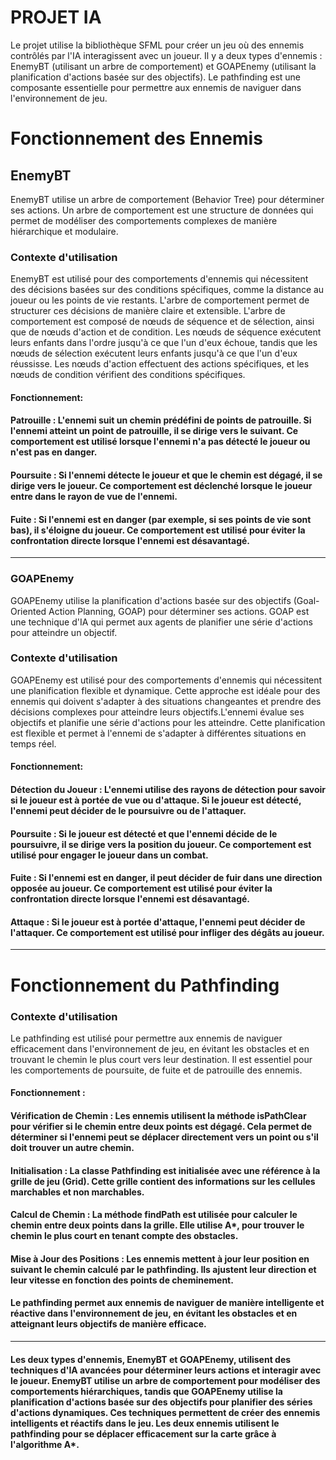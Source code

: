 # **PROJET IA**
Le projet utilise la bibliothèque SFML pour créer un jeu où des ennemis contrôlés par l'IA interagissent avec un joueur. Il y a deux types d'ennemis : EnemyBT (utilisant un arbre de comportement) et GOAPEnemy (utilisant la planification d'actions basée sur des objectifs). Le pathfinding est une composante essentielle pour permettre aux ennemis de naviguer dans l'environnement de jeu.
# Fonctionnement des Ennemis
## **EnemyBT**

EnemyBT utilise un arbre de comportement (Behavior Tree) pour déterminer ses actions. Un arbre de comportement est une structure de données qui permet de modéliser des comportements complexes de manière hiérarchique et modulaire.
### **Contexte d'utilisation**

EnemyBT est utilisé pour des comportements d'ennemis qui nécessitent des décisions basées sur des conditions spécifiques, comme la distance au joueur ou les points de vie restants. L'arbre de comportement permet de structurer ces décisions de manière claire et extensible. L'arbre de comportement est composé de nœuds de séquence et de sélection, ainsi que de nœuds d'action et de condition. Les nœuds de séquence exécutent leurs enfants dans l'ordre jusqu'à ce que l'un d'eux échoue, tandis que les nœuds de sélection exécutent leurs enfants jusqu'à ce que l'un d'eux réussisse. Les nœuds d'action effectuent des actions spécifiques, et les nœuds de condition vérifient des conditions spécifiques.
#### Fonctionnement:

#### **Patrouille** : L'ennemi suit un chemin prédéfini de points de patrouille. Si l'ennemi atteint un point de patrouille, il se dirige vers le suivant. Ce comportement est utilisé lorsque l'ennemi n'a pas détecté le joueur ou n'est pas en danger.
####	**Poursuite** : Si l'ennemi détecte le joueur et que le chemin est dégagé, il se dirige vers le joueur. Ce comportement est déclenché lorsque le joueur entre dans le rayon de vue de l'ennemi.
####	**Fuite** : Si l'ennemi est en danger (par exemple, si ses points de vie sont bas), il s'éloigne du joueur. Ce comportement est utilisé pour éviter la confrontation directe lorsque l'ennemi est désavantagé.
---
### **GOAPEnemy**
GOAPEnemy utilise la planification d'actions basée sur des objectifs (Goal-Oriented Action Planning, GOAP) pour déterminer ses actions. GOAP est une technique d'IA qui permet aux agents de planifier une série d'actions pour atteindre un objectif.
### **Contexte d'utilisation**
GOAPEnemy est utilisé pour des comportements d'ennemis qui nécessitent une planification flexible et dynamique. Cette approche est idéale pour des ennemis qui doivent s'adapter à des situations changeantes et prendre des décisions complexes pour atteindre leurs objectifs.L'ennemi évalue ses objectifs et planifie une série d'actions pour les atteindre. Cette planification est flexible et permet à l'ennemi de s'adapter à différentes situations en temps réel.
#### Fonctionnement: 

####	**Détection du Joueur** : L'ennemi utilise des rayons de détection pour savoir si le joueur est à portée de vue ou d'attaque. Si le joueur est détecté, l'ennemi peut décider de le poursuivre ou de l'attaquer.
####	**Poursuite** : Si le joueur est détecté et que l'ennemi décide de le poursuivre, il se dirige vers la position du joueur. Ce comportement est utilisé pour engager le joueur dans un combat.
####	**Fuite** : Si l'ennemi est en danger, il peut décider de fuir dans une direction opposée au joueur. Ce comportement est utilisé pour éviter la confrontation directe lorsque l'ennemi est désavantagé.
####	**Attaque** : Si le joueur est à portée d'attaque, l'ennemi peut décider de l'attaquer. Ce comportement est utilisé pour infliger des dégâts au joueur.
---
# Fonctionnement du Pathfinding
### Contexte d'utilisation
Le pathfinding est utilisé pour permettre aux ennemis de naviguer efficacement dans l'environnement de jeu, en évitant les obstacles et en trouvant le chemin le plus court vers leur destination. Il est essentiel pour les comportements de poursuite, de fuite et de patrouille des ennemis.
#### Fonctionnement :
#### **Vérification de Chemin** : Les ennemis utilisent la méthode isPathClear pour vérifier si le chemin entre deux points est dégagé. Cela permet de déterminer si l'ennemi peut se déplacer directement vers un point ou s'il doit trouver un autre chemin.
#### **Initialisation** : La classe Pathfinding est initialisée avec une référence à la grille de jeu (Grid). Cette grille contient des informations sur les cellules marchables et non marchables.
#### **Calcul de Chemin** : La méthode findPath est utilisée pour calculer le chemin entre deux points dans la grille. Elle utilise A*, pour trouver le chemin le plus court en tenant compte des obstacles.
#### **Mise à Jour des Positions** : Les ennemis mettent à jour leur position en suivant le chemin calculé par le pathfinding. Ils ajustent leur direction et leur vitesse en fonction des points de cheminement.

#### Le pathfinding permet aux ennemis de naviguer de manière intelligente et réactive dans l'environnement de jeu, en évitant les obstacles et en atteignant leurs objectifs de manière efficace.
---
#### Les deux types d'ennemis, EnemyBT et GOAPEnemy, utilisent des techniques d'IA avancées pour déterminer leurs actions et interagir avec le joueur. EnemyBT utilise un arbre de comportement pour modéliser des comportements hiérarchiques, tandis que GOAPEnemy utilise la planification d'actions basée sur des objectifs pour planifier des séries d'actions dynamiques. Ces techniques permettent de créer des ennemis intelligents et réactifs dans le jeu. Les deux ennemis utilisent le pathfinding pour se déplacer efficacement sur la carte grâce à l'algorithme A*.
